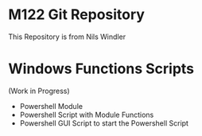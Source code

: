 # M122 Git Repository
This Repository is from Nils Windler

# Windows Functions Scripts
(Work in Progress)
- Powershell Module
- Powershell Script with Module Functions
- Powershell GUI Script to start the Powershell Script